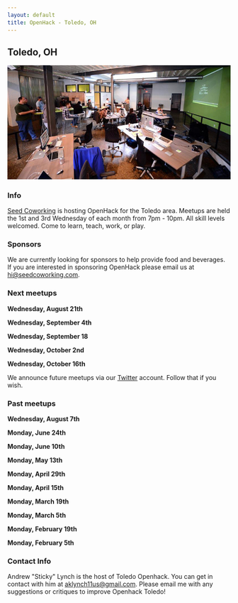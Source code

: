```yaml
---
layout: default
title: OpenHack - Toledo, OH
---
```


## Toledo, OH

![Seed Lunch n' Learn](lunch-n-learn.jpg)

### Info

[Seed Coworking](http://seedcowork.com) is hosting OpenHack for the Toledo area. Meetups are held the 1st and 3rd Wednesday of each month from 7pm - 10pm. All skill levels welcomed. Come to learn, teach, work, or play.


### Sponsors

We are currently looking for sponsors to help provide food and beverages. If you are interested in sponsoring OpenHack please email us at [hi@seedcoworking.com](mailto:hi@seedcoworking.com).

### Next meetups

**Wednesday, August 21th**

**Wednesday, September 4th**

**Wednesday, September 18**

**Wednesday, October 2nd**

**Wednesday, October 16th**

We announce future meetups via our [Twitter](http://twitter.com/openhacktoledo) account. Follow that if you wish.

### Past meetups

**Wednesday, August 7th**

**Monday, June 24th**

**Monday, June 10th**

**Monday, May 13th**

**Monday, April 29th**

**Monday, April 15th**

**Monday, March 19th**

**Monday, March 5th**

**Monday, February 19th**

**Monday, February 5th**

### Contact Info

Andrew "Sticky" Lynch is the host of Toledo Openhack.  You can get in contact with him at [aklynch11us@gmail.com](mailto:aklynch11us@gmail.com).  Please email me with any suggestions or critiques to improve Openhack Toledo!
